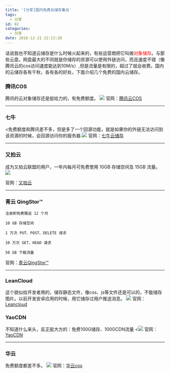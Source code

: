 ```yaml
---
title: '[分享]国内免费云储存集合'
tags:
  - 分享
id: 82
categories:
  - 分享
date: 2016-12-21 22:13:20
---
```


话说我也不知道云储存是什么时候火起来的，有些运营商把它叫做<span style="color: #ff0000;">对象储存</span>。与那些云盘，网盘最大的不同就是你储存的资源可以使用外链访问，而且速度不错（像腾讯云的cos访问速度能达到10M/s）,但是流量是有限的，超过了就会收费。国内的云储存各有千秋，各有各的好处，下面介绍几个免费的国内云储存。

### 腾讯COS

腾讯的云对象储存还是挺给力的，有免费额度。
![](http://oic1wftgk.bkt.clouddn.com/wp-content/uploads/cos.png)
官网：[腾讯云COS](https://www.qcloud.com/product/cos)

* * *

### 七牛

<免费额度和腾讯差不多，但是多了一个回源功能，就是如果你的外链无法访问到该资源的时候，会回源访问你的服务器.![](http://oic1wftgk.bkt.clouddn.com/wp-content/uploads/qiniuyunchucun.png)
官网：[七牛云储存](http://www.qiniu.com/) 

* * *

### 又拍云

成为又拍云联盟的用户，一年内每月可免费使用 10GB 存储空间及 15GB 流量。
![](http://oic1wftgk.bkt.clouddn.com/wp-content/uploads/youpaiyun-1.png)

官网：[又拍云](https://www.upyun.com)

* * *

### 青云 QingStor™

	注册即免费赠送 12 个月		10 GB 存储空间		1 万次 PUT、POST、DELETE 请求		10 万次 GET、HEAD 请求		50 GB 下载流量
官网：[青云QingStor™](https://www.qingcloud.com/)

* * *

### LeanCloud

这个貌似给开发者用的，储存静态文件，像css、js等文件还是可以的，不能储存图片。以前开发安卓应用的时候，用它储存过用户推送消息。
![](http://oic1wftgk.bkt.clouddn.com/wp-content/uploads/leancloud.png)
官网：[Leancloud](http://leancloud.cn)


### YaoCDN

不知道什么来头，反正挺大方的：免费100G储存、100GCDN流量
<![](http://oic1wftgk.bkt.clouddn.com/wp-content/uploads/yaocdn.png)
官网：[YaoCDN](http://www.yaocdn.com/)

* * *



### 华云


免费额度都差不多。
![](http://oic1wftgk.bkt.clouddn.com/wp-content/uploads/huayun.png)
官网：[华云cos](https://www.chinac.com/Product/newCos.html)